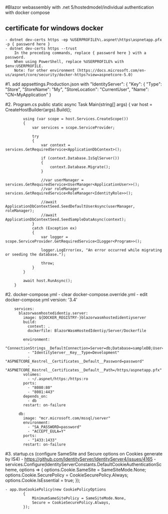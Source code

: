 #Blazor webassembly with .net 5/hostedmodel/individual authentication with docker compose

## certificate for windows docker
    - dotnet dev-certs https -ep %USERPROFILE%\.aspnet\https\aspnetapp.pfx -p { password here }
    - dotnet dev-certs https --trust
        In the preceding commands, replace { password here } with a password.
        When using PowerShell, replace %USERPROFILE% with $env:USERPROFILE.
        Note: for other environment (https://docs.microsoft.com/en-us/aspnet/core/security/docker-https?view=aspnetcore-5.0)


#1. add appsettings.Production.json with
    "IdentityServer": {
    "Key": {
      "Type": "Store",
      "StoreName": "My",
      "StoreLocation": "CurrentUser",
      "Name": "CN=MyApplication"
    }

#2. Program.cs 
    public static async Task Main(string[] args)
        {
            var host = CreateHostBuilder(args).Build();

            using (var scope = host.Services.CreateScope())
            {
                var services = scope.ServiceProvider;

                try
                {
                    var context = services.GetRequiredService<ApplicationDbContext>();

                    if (context.Database.IsSqlServer())
                    {
                        context.Database.Migrate();
                    }

                    //var userManager = services.GetRequiredService<UserManager<ApplicationUser>>();
                    //var roleManager = services.GetRequiredService<RoleManager<IdentityRole>>();

                    //await ApplicationDbContextSeed.SeedDefaultUserAsync(userManager, roleManager);
                    //await ApplicationDbContextSeed.SeedSampleDataAsync(context);
                }
                catch (Exception ex)
                {
                    var logger = scope.ServiceProvider.GetRequiredService<ILogger<Program>>();

                    logger.LogError(ex, "An error occurred while migrating or seeding the database.");

                    throw;
                }
            }

            await host.RunAsync();
        }

#2. docker-compose.yml
    - clear docker-compose.override.yml
    - edit docker-compose.yml
        version: '3.4'

        services:
          blazorwasmhostedidentiy.server:
            image: ${DOCKER_REGISTRY-}blazorwasmhostedidentiyserver
            build:
              context: .
              dockerfile: BlazorWasmHostedIdentiy/Server/Dockerfile

            environment:
              - "ConnectionStrings__DefaultConnection=Server=db;Database=sampleDB;User=sa;Password=password;MultipleActiveResultSets=true"
              - "IdentityServer__Key__Type=Development"
              - "ASPNETCORE_Kestrel__Certificates__Default__Password=password"
              - "ASPNETCORE_Kestrel__Certificates__Default__Path=/https/aspnetapp.pfx"
            volumes:
              - ~/.aspnet/https:/https:ro
            ports:
              - "8080:80"
              - "8081:443"
            depends_on:
              - db
            restart: on-failure

          db:
            image: "mcr.microsoft.com/mssql/server"
            environment:
              - "SA_PASSWORD=password"
              - "ACCEPT_EULA=Y"
            ports:
              - "1433:1433"
            restart: on-failure

#3. startup.cs (configure SameSite and Secure options on Cookies generate by IS4)
    - https://github.com/IdentityServer/IdentityServer4/issues/4165
	- services.Configure<CookieAuthenticationOptions>(IdentityServerConstants.DefaultCookieAuthenticationScheme, options =>
            {
                options.Cookie.SameSite = SameSiteMode.None;
                options.Cookie.SecurePolicy = CookieSecurePolicy.Always;
                options.Cookie.IsEssential = true;
            });

    - app.UseCookiePolicy(new CookiePolicyOptions
            {
                MinimumSameSitePolicy = SameSiteMode.None,
                Secure = CookieSecurePolicy.Always,
            });